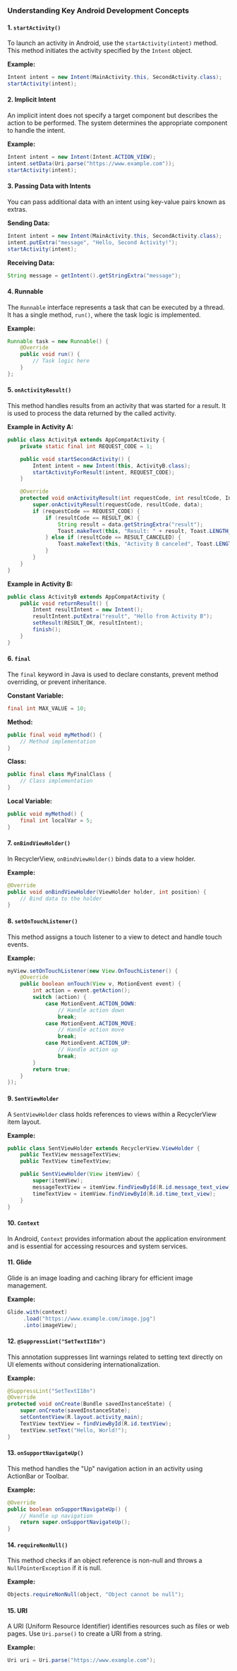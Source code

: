 ### Understanding Key Android Development Concepts

#### 1. `startActivity()`

To launch an activity in Android, use the `startActivity(intent)` method. This method initiates the activity specified by the `Intent` object.

**Example:**

```java
Intent intent = new Intent(MainActivity.this, SecondActivity.class);
startActivity(intent);
```

#### 2. Implicit Intent

An implicit intent does not specify a target component but describes the action to be performed. The system determines the appropriate component to handle the intent.

**Example:**

```java
Intent intent = new Intent(Intent.ACTION_VIEW);
intent.setData(Uri.parse("https://www.example.com"));
startActivity(intent);
```

#### 3. Passing Data with Intents

You can pass additional data with an intent using key-value pairs known as extras.

**Sending Data:**

```java
Intent intent = new Intent(MainActivity.this, SecondActivity.class);
intent.putExtra("message", "Hello, Second Activity!");
startActivity(intent);
```

**Receiving Data:**

```java
String message = getIntent().getStringExtra("message");
```

#### 4. Runnable

The `Runnable` interface represents a task that can be executed by a thread. It has a single method, `run()`, where the task logic is implemented.

**Example:**

```java
Runnable task = new Runnable() {
    @Override
    public void run() {
        // Task logic here
    }
};
```

#### 5. `onActivityResult()`

This method handles results from an activity that was started for a result. It is used to process the data returned by the called activity.

**Example in Activity A:**

```java
public class ActivityA extends AppCompatActivity {
    private static final int REQUEST_CODE = 1;

    public void startSecondActivity() {
        Intent intent = new Intent(this, ActivityB.class);
        startActivityForResult(intent, REQUEST_CODE);
    }

    @Override
    protected void onActivityResult(int requestCode, int resultCode, Intent data) {
        super.onActivityResult(requestCode, resultCode, data);
        if (requestCode == REQUEST_CODE) {
            if (resultCode == RESULT_OK) {
                String result = data.getStringExtra("result");
                Toast.makeText(this, "Result: " + result, Toast.LENGTH_SHORT).show();
            } else if (resultCode == RESULT_CANCELED) {
                Toast.makeText(this, "Activity B canceled", Toast.LENGTH_SHORT).show();
            }
        }
    }
}
```

**Example in Activity B:**

```java
public class ActivityB extends AppCompatActivity {
    public void returnResult() {
        Intent resultIntent = new Intent();
        resultIntent.putExtra("result", "Hello from Activity B");
        setResult(RESULT_OK, resultIntent);
        finish();
    }
}
```

#### 6. `final`

The `final` keyword in Java is used to declare constants, prevent method overriding, or prevent inheritance.

**Constant Variable:**

```java
final int MAX_VALUE = 10;
```

**Method:**

```java
public final void myMethod() {
    // Method implementation
}
```

**Class:**

```java
public final class MyFinalClass {
    // Class implementation
}
```

**Local Variable:**

```java
public void myMethod() {
    final int localVar = 5;
}
```

#### 7. `onBindViewHolder()`

In RecyclerView, `onBindViewHolder()` binds data to a view holder.

**Example:**

```java
@Override
public void onBindViewHolder(ViewHolder holder, int position) {
    // Bind data to the holder
}
```

#### 8. `setOnTouchListener()`

This method assigns a touch listener to a view to detect and handle touch events.

**Example:**

```java
myView.setOnTouchListener(new View.OnTouchListener() {
    @Override
    public boolean onTouch(View v, MotionEvent event) {
        int action = event.getAction();
        switch (action) {
            case MotionEvent.ACTION_DOWN:
                // Handle action down
                break;
            case MotionEvent.ACTION_MOVE:
                // Handle action move
                break;
            case MotionEvent.ACTION_UP:
                // Handle action up
                break;
        }
        return true;
    }
});
```

#### 9. `SentViewHolder`

A `SentViewHolder` class holds references to views within a RecyclerView item layout.

**Example:**

```java
public class SentViewHolder extends RecyclerView.ViewHolder {
    public TextView messageTextView;
    public TextView timeTextView;

    public SentViewHolder(View itemView) {
        super(itemView);
        messageTextView = itemView.findViewById(R.id.message_text_view);
        timeTextView = itemView.findViewById(R.id.time_text_view);
    }
}
```

#### 10. `Context`

In Android, `Context` provides information about the application environment and is essential for accessing resources and system services.

#### 11. Glide

Glide is an image loading and caching library for efficient image management.

**Example:**

```java
Glide.with(context)
     .load("https://www.example.com/image.jpg")
     .into(imageView);
```

#### 12. `@SuppressLint("SetTextI18n")`

This annotation suppresses lint warnings related to setting text directly on UI elements without considering internationalization.

**Example:**

```java
@SuppressLint("SetTextI18n")
@Override
protected void onCreate(Bundle savedInstanceState) {
    super.onCreate(savedInstanceState);
    setContentView(R.layout.activity_main);
    TextView textView = findViewById(R.id.textView);
    textView.setText("Hello, World!");
}
```

#### 13. `onSupportNavigateUp()`

This method handles the "Up" navigation action in an activity using ActionBar or Toolbar.

**Example:**

```java
@Override
public boolean onSupportNavigateUp() {
    // Handle up navigation
    return super.onSupportNavigateUp();
}
```

#### 14. `requireNonNull()`

This method checks if an object reference is non-null and throws a `NullPointerException` if it is null.

**Example:**

```java
Objects.requireNonNull(object, "Object cannot be null");
```

#### 15. URI

A URI (Uniform Resource Identifier) identifies resources such as files or web pages. Use `Uri.parse()` to create a URI from a string.

**Example:**

```java
Uri uri = Uri.parse("https://www.example.com");
```